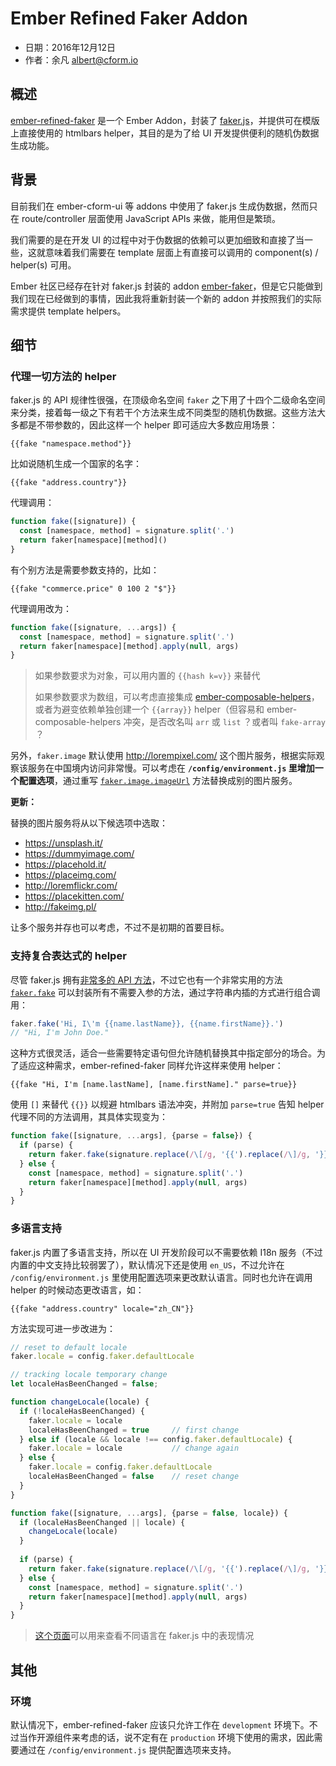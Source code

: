 # Ember Refined Faker Addon

- 日期：2016年12月12日
- 作者：余凡 <albert@cform.io>

## 概述

[ember-refined-faker](https://github.com/very-geek/ember-refined-faker) 是一个 Ember Addon，封装了 [faker.js](https://github.com/Marak/faker.js)，并提供可在模版上直接使用的 htmlbars helper，其目的是为了给 UI 开发提供便利的随机伪数据生成功能。

## 背景

目前我们在 ember-cform-ui 等 addons 中使用了 faker.js 生成伪数据，然而只在 route/controller 层面使用 JavaScript APIs 来做，能用但是繁琐。

我们需要的是在开发 UI 的过程中对于伪数据的依赖可以更加细致和直接了当一些，这就意味着我们需要在 template 层面上有直接可以调用的 component(s) / helper(s) 可用。

Ember 社区已经存在针对 faker.js 封装的 addon [ember-faker](github.com/johnotander/ember-faker)，但是它只能做到我们现在已经做到的事情，因此我将重新封装一个新的 addon 并按照我们的实际需求提供 template helpers。

## 细节

### 代理一切方法的 helper

faker.js 的 API 规律性很强，在顶级命名空间 `faker` 之下用了十四个二级命名空间来分类，接着每一级之下有若干个方法来生成不同类型的随机伪数据。这些方法大多都是不带参数的，因此这样一个 helper 即可适应大多数应用场景：

```htmlbars
{{fake "namespace.method"}}
```

比如说随机生成一个国家的名字：

```htmlbars
{{fake "address.country"}}
```

代理调用：

```javascript
function fake([signature]) {
  const [namespace, method] = signature.split('.')
  return faker[namespace][method]()
}
```

有个别方法是需要参数支持的，比如：

```htmlbars
{{fake "commerce.price" 0 100 2 "$"}}
```

代理调用改为：

```javascript
function fake([signature, ...args]) {
  const [namespace, method] = signature.split('.')
  return faker[namespace][method].apply(null, args)
}
```

> 如果参数要求为对象，可以用内置的 `{{hash k=v}}` 来替代
>
> 如果参数要求为数组，可以考虑直接集成 [ember-composable-helpers](https://github.com/DockYard/ember-composable-helpers)，或者为避变依赖单独创建一个 `{{array}}` helper（但容易和 ember-composable-helpers 冲突，是否改名叫 `arr` 或 `list` ？或者叫 `fake-array` ？

另外，`faker.image` 默认使用 http://lorempixel.com/ 这个图片服务，根据实际观察该服务在中国境内访问非常慢。可以考虑在 **`/config/environment.js` 里增加一个配置选项**，通过重写 [`faker.image.imageUrl`](https://github.com/Marak/faker.js/blob/master/lib/image.js#L38) 方法替换成别的图片服务。

**更新：**

替换的图片服务将从以下候选项中选取：

- https://unsplash.it/
- https://dummyimage.com/
- https://placehold.it/
- https://placeimg.com/
- http://loremflickr.com/
- https://placekitten.com/
- http://fakeimg.pl/

让多个服务并存也可以考虑，不过不是初期的首要目标。

### 支持复合表达式的 helper

尽管 faker.js 拥有[非常多的 API 方法](http://marak.github.io/faker.js/)，不过它也有一个非常实用的方法 [`faker.fake`](http://marak.github.io/faker.js/faker.html#-static-fake__anchor) 可以封装所有不需要入参的方法，通过字符串内插的方式进行组合调用：

```javascript
faker.fake('Hi, I\'m {{name.lastName}}, {{name.firstName}}.')
// "Hi, I'm John Doe."
```

这种方式很灵活，适合一些需要特定语句但允许随机替换其中指定部分的场合。为了适应这种需求，ember-refined-faker 同样允许这样来使用 helper：

```htmlbars
{{fake "Hi, I'm [name.lastName], [name.firstName]." parse=true}}
```

使用 `[]` 来替代 `{{}}` 以规避 htmlbars 语法冲突，并附加 `parse=true` 告知 helper 代理不同的方法调用，其具体实现变为：

```javascript
function fake([signature, ...args], {parse = false}) {
  if (parse) {
    return faker.fake(signature.replace(/\[/g, '{{').replace(/\]/g, '}}'))
  } else {
    const [namespace, method] = signature.split('.')
    return faker[namespace][method].apply(null, args)
  }
}
```

### 多语言支持

faker.js 内置了多语言支持，所以在 UI 开发阶段可以不需要依赖 I18n 服务（不过内置的中文支持比较弱罢了），默认情况下还是使用 `en_US`，不过允许在 `/config/environment.js` 里使用配置选项来更改默认语言。同时也允许在调用 helper 的时候动态更改语言，如：

```htmlbars
{{fake "address.country" locale="zh_CN"}}
```

方法实现可进一步改进为：

```javascript
// reset to default locale
faker.locale = config.faker.defaultLocale

// tracking locale temporary change
let localeHasBeenChanged = false;

function changeLocale(locale) {
  if (!localeHasBeenChanged) {
    faker.locale = locale
    localeHasBeenChanged = true		// first change
  } else if (locale && locale !== config.faker.defaultLocale) {
    faker.locale = locale			// change again
  } else {
    faker.locale = config.faker.defaultLocale
    localeHasBeenChanged = false  	// reset change
  }
}

function fake([signature, ...args], {parse = false, locale}) {
  if (localeHasBeenChanged || locale) {
    changeLocale(locale)
  }
  
  if (parse) {
    return faker.fake(signature.replace(/\[/g, '{{').replace(/\]/g, '}}'))
  } else {
    const [namespace, method] = signature.split('.')
    return faker[namespace][method].apply(null, args)
  }
}
```

> [这个页面](https://cdn.rawgit.com/Marak/faker.js/master/examples/browser/index.html)可以用来查看不同语言在 faker.js 中的表现情况

## 其他

### 环境

默认情况下，ember-refined-faker 应该只允许工作在 `development` 环境下。不过当作开源组件来考虑的话，说不定有在 `production` 环境下使用的需求，因此需要通过在 `/config/environment.js` 提供配置选项来支持。